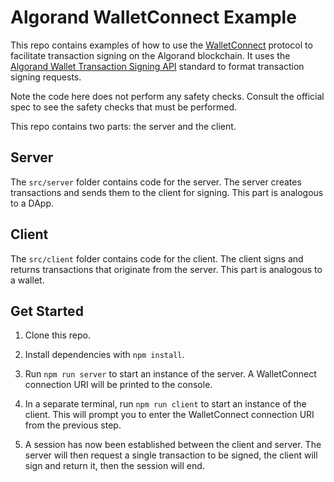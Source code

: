 # Algorand WalletConnect Example

This repo contains examples of how to use the [WalletConnect](https://walletconnect.org/) protocol
to facilitate transaction signing on the Algorand blockchain. It uses the [Algorand Wallet Transaction Signing API](https://github.com/algorandfoundation/ARCs/blob/main/ARCs/arc-0001.md)
standard to format transaction signing requests.

Note the code here does not perform any safety checks. Consult the official spec to see the safety
checks that must be performed.

This repo contains two parts: the server and the client.

## Server

The `src/server` folder contains code for the server. The server creates transactions and sends them
to the client for signing. This part is analogous to a DApp.

## Client

The `src/client` folder contains code for the client. The client signs and returns transactions that
originate from the server. This part is analogous to a wallet.

## Get Started

1. Clone this repo.

2. Install dependencies with `npm install`.

3. Run `npm run server` to start an instance of the server. A WalletConnect connection URI will be
printed to the console.

4. In a separate terminal, run `npm run client` to start an instance of the client. This will prompt
you to enter the WalletConnect connection URI from the previous step.

5. A session has now been established between the client and server. The server will then request a
single transaction to be signed, the client will sign and return it, then the session will end.
